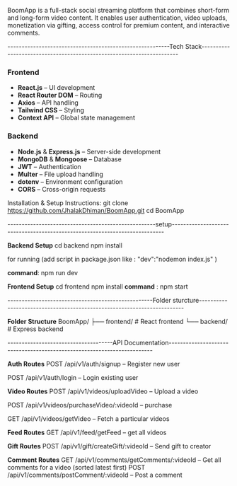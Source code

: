 BoomApp is a full-stack social streaming platform that combines short-form and long-form video content. It enables user authentication, video uploads, monetization via gifting, access control for premium content, and interactive comments.

---------------------------------------------------------Tech Stack----------------------------------------------------------------------

### Frontend
- **React.js** – UI development
- **React Router DOM** – Routing
- **Axios** – API handling
- **Tailwind CSS** – Styling
- **Context API** – Global state management

### Backend
- **Node.js** & **Express.js** – Server-side development
- **MongoDB** & **Mongoose** – Database
- **JWT** – Authentication
- **Multer** – File upload handling
- **dotenv** – Environment configuration
- **CORS** – Cross-origin requests

 Installation & Setup Instructions:
git clone https://github.com/JhalakDhiman/BoomApp.git
cd BoomApp

----------------------------------------------------setup---------------------------------------------------------------------------

**Backend Setup**
  cd backend
  npm install
  
  for running (add script in package.json like :
  "dev":"nodemon index.js"
  )
  
  **command**: npm run dev

**Frontend Setup**
  cd frontend
  npm install
  **command** : npm start

---------------------------------------------------Folder sturcture------------------------------------------------------------------------

**Folder Structure**
BoomApp/
├── frontend/        # React frontend
└── backend/          # Express backend


-------------------------------------API Documentation------------------------------------------------------------------------

**Auth Routes**
POST /api/v1/auth/signup – Register new user

POST /api/v1/auth/login – Login existing user

**Video Routes**
POST /api/v1/videos/uploadVideo – Upload a video

POST /api/v1/videos/purchaseVideo/:videoId – purchase

GET /api/v1/videos/getVideo – Fetch a particular videos

**Feed Routes**
GET /api/v1/feed/getFeed – get all videos

**Gift Routes**
POST /api/v1/gift/createGift/:videoId – Send gift to creator

**Comment Routes**
GET /api/v1/comments/getComments/:videoId – Get all comments for a video (sorted latest first)
POST /api/v1/comments/postComment/:videoId – Post a comment
